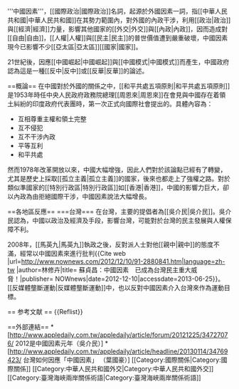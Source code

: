 '''中國因素'''，[[國際政治|國際政治]]名詞，起源於外國因素一詞，指[[中華人民共和國|中華人民共和國]]在其勢力範圍內，對外國的內政干涉，利用[[政治|政治]]與[[經濟|經濟]]力量，影響其他國家的[[外交|外交]]與[[內政|內政]]，因而造成對[[自由|自由]]，[[人權|人權]]與[[民主|民主]]的普世價值遭到嚴重破壞，中國因素現今已影響不少[[亞太區|亞太區]][[國家|國家]]。

21世紀後，因應[[中國崛起|中國崛起]]與[[中國模式|中國模式]]而產生，中國政府認為這是一種[[反中|反中]]或[[反華|反華]]的論述。

==概論==
在中國對於外國的關係之中，[[和平共處五項原則|和平共處五項原則]]是1953年時任中央人民政府政務院總理[[周恩來|周恩來]]在會見與中國存在着領土糾紛的印度政府代表團時，第一次正式向國際社會提出的。具體內容為：
* 互相尊重主權和領土完整
* 互不侵犯
* 互不干涉內政
* 平等互利
* 和平共處

然而1978年改革開放以來，中國大幅增強，因此人們對於該論點已經有了轉變，尤其是歷史上採取[[孤立主義|孤立主義]]的國家，後來也都走上了強權之路。對於類似準國家的[[特別行政區|特別行政區]]如[[香港|香港]]，中國的影響力巨大，卻以內政為由拒絕國際干涉，中國因素說法大幅增長。

==各地區反應==
===台灣===
在台灣，主要的提倡者為[[吳介民|吳介民]]。吳介民認為，中國以政治及經濟及手段，影響台灣，可能對於台灣的民主發展與人權保障不利。

2008年，[[馬英九|馬英九]]執政之後，反對派人士對他[[親中|親中]]的態度不滿，經常以中國因素來進行批判<ref>{{Cite web |url=http://www.nownews.com/2012/12/10/91-2880841.htm|language=zh-tw |author=林修卉|title= 蘇貞昌：中國因素　已成為台灣民主重大威脅！|publisher= NOWnews|date=2012-12-10|accessdate=2013-06-25}}</ref>。[[反媒體壟斷運動|反媒體壟斷運動]]中，也以反對中國因素介入台灣來作為運動目標。

== 参考文献 ==
{{Reflist}}

==外部連結==
*[http://www.appledaily.com.tw/appledaily/article/forum/20121225/34727076/ 2012是中國因素元年（吳介民）]
*[http://www.appledaily.com.tw/appledaily/article/headline/20130114/34769423/ 台灣如何因應「中國因素」 （葉國豪）]
[[Category:國際關係|Category:國際關係]]
[[Category:中華人民共和國外交|Category:中華人民共和國外交]]
[[Category:臺灣海峽兩岸關係術語|Category:臺灣海峽兩岸關係術語]]